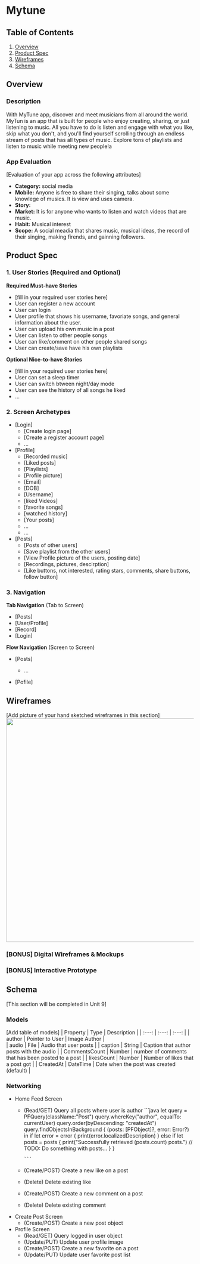# Mytune

## Table of Contents
1. [Overview](#Overview)
1. [Product Spec](#Product-Spec)
1. [Wireframes](#Wireframes)
2. [Schema](#Schema)

## Overview
### Description
With MyTune app, discover and meet musicians from all around the world. MyTun is an app that is built for people who enjoy creating, sharing, or just listening to music.
All you have to do is listen and engage with what you like, skip what you don't, and you'll find yourself scrolling through an endless stream of posts that has all types of music.
Explore tons of playlists and listen to music while meeting new people!a

### App Evaluation
[Evaluation of your app across the following attributes]
- **Category:** social media
- **Mobile:** Anyone is free to share their singing, talks about some knowlege of musics. It is view and uses camera.
- **Story:**
- **Market:** It is for anyone who wants to listen and watch videos that are music.
- **Habit:** Musical interest
- **Scope:** A social meadia that shares music, musical ideas, the record of their singing, making firends, and gainning followers. 

## Product Spec

### 1. User Stories (Required and Optional)

**Required Must-have Stories**

* [fill in your required user stories here]
* User can register a new account 
* User can login
* User profile that shows his username, favoriate songs, and general information about the user.
* User can upload his own music in a post
* User can listen to other people songs
* User can like/comment on other people shared songs
* User can create/save have his own playlists

**Optional Nice-to-have Stories**

* [fill in your required user stories here]
* User can set a sleep timer
* User can switch btween night/day mode
* User can see the history of all songs he liked
* ...

### 2. Screen Archetypes

* [Login]
   * [Create login page]
   * [Create a register account page]
   * ...
* [Profile]
   * [Recorded music]
   * [Liked posts]
   * [Playlists]
   * [Profile picture]
   * [Email]
   * [DOB]
   * [Username]
   * [liked Videos]
   * [favorite songs]
   * [watched history]
   * [Your posts]
   * ...
   * ...
* [Posts]
   * [Posts of other users]
   * [Save playlist from the other users]
    * [View Profile picture of the users, posting date]
    * [Recordings, pictures, descirption]
    * [Like buttons, not interested, rating stars, comments, share buttons, follow button]

### 3. Navigation

**Tab Navigation** (Tab to Screen)

* [Posts]
* [User/Profile]
* [Record]
* [Login]

**Flow Navigation** (Screen to Screen)

* [Posts]

   * ...
* [Pofile]


## Wireframes
[Add picture of your hand sketched wireframes in this section]
<img src="https://user-images.githubusercontent.com/77759231/140560728-835b80f7-e1f7-4255-a3ed-6ed01495aa31.png" width=600>

### [BONUS] Digital Wireframes & Mockups

### [BONUS] Interactive Prototype

## Schema 
[This section will be completed in Unit 9]
### Models
[Add table of models]
|    Property     |      Type       |                       Description                   |
|     :---:       |     :---:       |                         :---:                       |
|     author      | Pointer to User |                     Image Author                    |                 
|     audio       |      File       |                  Audio that user posts              |
|    caption      |     String      |        Caption that author posts with the audio     |
|  CommentsCount  |     Number      | number of comments that has been posted to a post   |
|   likesCount    |     Number      |          Number of likes that a post got            |
|   CreatedAt     |    DateTime     |       Date when the post was created (default)      |

### Networking
- Home Feed Screen
  - (Read/GET) Query all posts where user is author
         ```java
              let query = PFQuery(className:"Post")
              query.whereKey("author", equalTo: currentUser)
              query.order(byDescending: "createdAt")
              query.findObjectsInBackground { (posts: [PFObject]?, error: Error?) in
                 if let error = error { 
                   print(error.localizedDescription)
                 } else if let posts = posts {
                    print("Successfully retrieved \(posts.count) posts.")
                // TODO: Do something with posts...
                 }
               }

	
        ```
  - (Create/POST) Create a new like on a post
  - (Delete) Delete existing like
  - (Create/POST) Create a new comment on a post
  - (Delete) Delete existing comment
- Create Post Screen
  - (Create/POST) Create a new post object
- Profile Screen
  - (Read/GET) Query logged in user object
  - (Update/PUT) Update user profile image
  - (Create/POST) Create a new favorite on a post
  - (Update/PUT) Update user favorite post list


